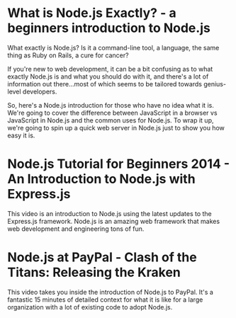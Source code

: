 <!--
name: node-video
version : 0.0.1
title : "Node.js Video Blitz"
description: "This module provides two video introductions to Node.js. The first video is a general overview, and the other is a fast paced walkthrough of how Node.js works with the latest updates to the Express.js framework. After just 30 minutes of  viewing time (at 1x speed), your mind will be blown with the power and possibilities of Node.js. "
homepage : "https://pilot.outlearn.com/user/25"
author : "Jeff Whatcott"
license : "Creative Commons Attribution 4.0 International"
freshnessDate : 2015-06-17
-->

<!-- @section -->
# What is Node.js Exactly? - a beginners introduction to Node.js

What exactly is Node.js? Is it a command-line tool, a language, the same thing as Ruby on Rails, a cure for cancer?

If you're new to web development, it can be a bit confusing as to what exactly Node.js is and what you should do with it, and there's a lot of information out there...most of which seems to be tailored towards genius-level developers.

So, here's a Node.js introduction for those who have no idea what it is. We're going to cover the difference between JavaScript in a browser vs JavaScript in Node.js and the common uses for Node.js. To wrap it up, we're going to spin up a quick web server in Node.js just to show you how easy it is.

<!-- @asset, "contentType": "outlearn/video", "provider": "youtube", "url": "https://www.youtube.com/embed/pU9Q6oiQNd0" -->

<!-- @task, "hasDeliverable" : false, "text" : "Watch the What is Node.js Exactly video."-->

<!-- @task, "hasDeliverable" : true, "text" : "Write a one paragraph summary of what Node.js is and paste it here."-->

<!-- @section -->
# Node.js Tutorial for Beginners 2014 - An Introduction to Node.js with Express.js

This video is an introduction to Node.js using the latest updates to the Express.js framework. Node.js is an amazing web framework that makes web development and engineering tons of fun.

<!-- @asset, "contentType": "outlearn/video", "provider": "youtube", "url": "https://www.youtube.com/watch?v=tZWGb0HU2QM" -->

<!-- @task, "hasDeliverable" : false, "text" : "Watch the Node.js for beginners 2014 video."-->

<!-- @task, "hasDeliverable" : true, "text" : "Now that you have seen Node.js in action, write a paragraph describing your impressions and paste it here."-->

<!-- @section -->
# Node.js at PayPal - Clash of the Titans: Releasing the Kraken

This video takes you inside the introduction of Node.js to PayPal. It's a fantastic 15 minutes of detailed context for what it is like for a large organization with a lot of existing code to adopt Node.js.

<!-- @asset, "contentType": "outlearn/video", "provider": "youtube", "url": "https://www.youtube.com/embed/FqMIyTH9wSg" -->

<!-- @task, "hasDeliverable" : false, "text" : "Watch the Node.js at PayPal - Clash of the Titans: Releasing the Kraken video."-->

<!-- @task, "hasDeliverable" : true, "text" : "Now that you have seen how PayPal adopted Node.js, write a paragraph describing your impressions and paste it here."-->
